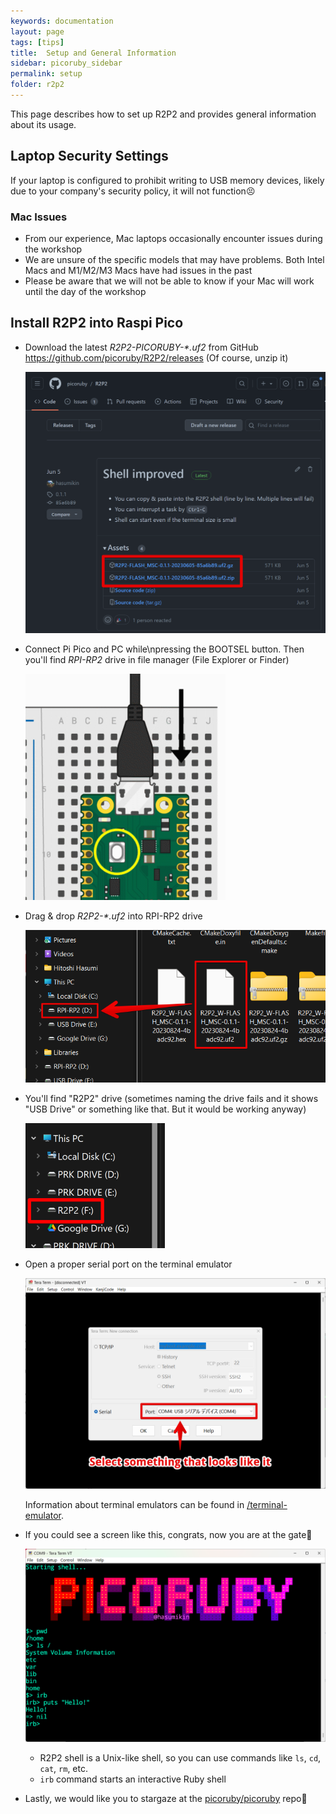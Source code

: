 ```yaml
---
keywords: documentation
layout: page
tags: [tips]
title:  Setup and General Information
sidebar: picoruby_sidebar
permalink: setup
folder: r2p2
---
```


This page describes how to set up R2P2 and provides general information about its usage.

## Laptop Security Settings

If your laptop is configured to prohibit writing to USB memory devices, likely due to your company's security policy, it will not function😣

### Mac Issues

- From our experience, Mac laptops occasionally encounter issues during the workshop
- We are unsure of the specific models that may have problems. Both Intel Macs and M1/M2/M3 Macs have had issues in the past
- Please be aware that we will not be able to know if your Mac will work until the day of the workshop

## Install R2P2 into Raspi Pico

- Download the latest *R2P2-PICORUBY-\*.uf2* from GitHub https://github.com/picoruby/R2P2/releases (Of course, unzip it)

  ![](/images/download-r2p2.png)

- Connect Pi Pico and PC while\\npressing the BOOTSEL button. Then you'll find *RPI-RP2* drive in file manager (File Explorer or Finder)

  ![](/images/bootsel-button.png)

- Drag & drop *R2P2-\*.uf2* into RPI-RP2 drive

  ![](/images/drag-and-drop.png)

- You'll find "R2P2" drive (sometimes naming the drive fails and it shows "USB Drive" or something like that. But it would be working anyway)

  ![](/images/r2p2-drive.png)

- Open a proper serial port on the terminal emulator

  ![](/images/open-com-port.png)

  Information about terminal emulators can be found in [/terminal-emulator](/terminal-emulator).

- If you could see a screen like this, congrats, now you are at the gate🎉

  ![](/images/r2p2.png)

  - R2P2 shell is a Unix-like shell, so you can use commands like `ls`, `cd`, `cat`, `rm`, etc.
  - `irb` command starts an interactive Ruby shell

- Lastly, we would like you to stargaze at the [picoruby/picoruby](https://github.com/picoruby/picoruby) repo🌟

